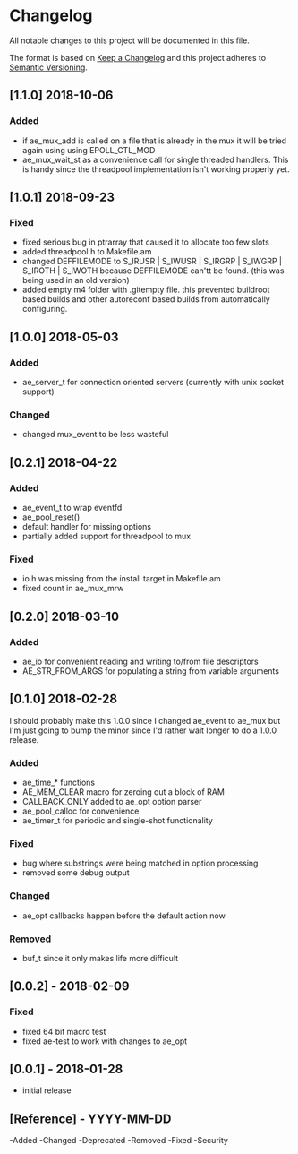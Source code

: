 # Changelog
All notable changes to this project will be documented in this file.

The format is based
on [Keep a Changelog](http://keepachangelog.com/en/1.0.0/) and this
project adheres
to [Semantic Versioning](http://semver.org/spec/v2.0.0.html).

## [1.1.0] 2018-10-06
### Added
- if ae_mux_add is called on a file that is already in the mux it will
  be tried again using using EPOLL_CTL_MOD
- ae_mux_wait_st as a convenience call for single threaded
  handlers. This is handy since the threadpool implementation isn't
  working properly yet.

## [1.0.1] 2018-09-23
### Fixed
- fixed serious bug in ptrarray that caused it to allocate too few
  slots
- added threadpool.h to Makefile.am
- changed DEFFILEMODE to S_IRUSR | S_IWUSR | S_IRGRP | S_IWGRP |
  S_IROTH | S_IWOTH because DEFFILEMODE can'tt be found. (this was
  being used in an old version)
- added empty m4 folder with .gitempty file. this prevented buildroot
  based builds and other autoreconf based builds from automatically
  configuring.


## [1.0.0] 2018-05-03
### Added 
- ae_server_t for connection oriented servers (currently with unix
  socket support)
### Changed 
- changed mux_event to be less wasteful

## [0.2.1] 2018-04-22
### Added 
- ae_event_t to wrap eventfd
- ae_pool_reset()
- default handler for missing options
- partially added support for threadpool to mux
### Fixed
- io.h was missing from the install target in Makefile.am
- fixed count in ae_mux_mrw

## [0.2.0] 2018-03-10
### Added
- ae_io for convenient reading and writing to/from file descriptors
- AE_STR_FROM_ARGS for populating a string from variable arguments

## [0.1.0] 2018-02-28
I should probably make this 1.0.0 since I changed ae_event to ae_mux
but I'm just going to bump the minor since I'd rather wait longer to
do a 1.0.0 release.
### Added
- ae_time_* functions
- AE_MEM_CLEAR macro for zeroing out a block of RAM
- CALLBACK_ONLY added to ae_opt option parser
- ae_pool_calloc for convenience
- ae_timer_t for periodic and single-shot functionality
### Fixed
- bug where substrings were being matched in option processing
- removed some debug output
### Changed
- ae_opt callbacks happen before the default action now
### Removed
- buf_t since it only makes life more difficult


## [0.0.2] - 2018-02-09
### Fixed
- fixed 64 bit macro test
- fixed ae-test to work with changes to ae_opt
## [0.0.1] - 2018-01-28
- initial release


## [Reference] - YYYY-MM-DD
-Added 
-Changed 
-Deprecated 
-Removed 
-Fixed 
-Security 
